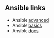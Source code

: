 ## Ansible links
- Ansible <a href="https://github.com/memor24/ansible-review/tree/main/advanced" target="_blank">advanced</a>
- Ansible <a href="https://github.com/memor24/ansible-review/tree/main/basics" target="_blank">basics</a>
- Ansible <a href="https://github.com/memor24/ansible-templates/tree/main/docs" target="_blank">docs</a>


